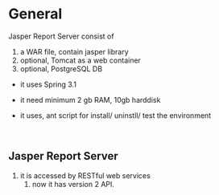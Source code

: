 
General
=======

Jasper Report Server consist of

1. a WAR file, contain jasper library
2. optional, Tomcat as a web container
3. optional, PostgreSQL DB


+ it uses Spring 3.1

+ it need minimum 2 gb RAM, 10gb harddisk

+ it uses, ant script for install/ uninstll/ test the environment

  ​

## Jasper Report Server

1. it is accessed by RESTful web services
   1. now it has version 2 API.